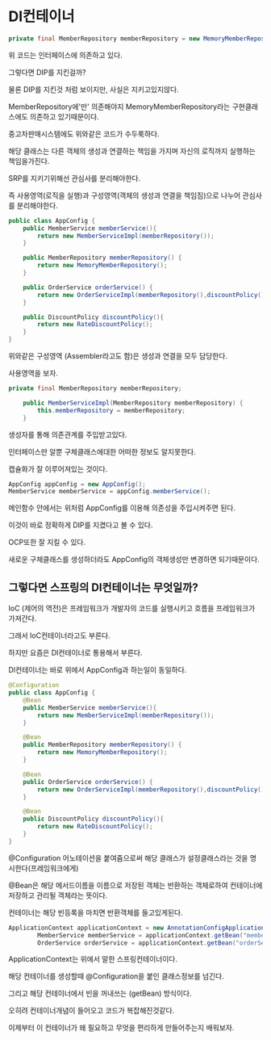 DI컨테이너
=

```java
private final MemberRepository memberRepository = new MemoryMemberRepository();
```

위 코드는 인터페이스에 의존하고 있다.

그렇다면 DIP를 지킨걸까?

물론 DIP를 지킨것 처럼 보이지만, 사실은 지키고있지않다.

MemberRepository에'만' 의존해야지 MemoryMemberRepository라는 구현클래스에도 의존하고 있기때문이다.

중고차판매시스템에도 위와같은 코드가 수두룩하다.

해당 클래스는 다른 객체의 생성과 연결하는 책임을 가지며 자신의 로직까지 실행하는 책임을가진다.

SRP를 지키기위해선 관심사를 분리해야한다.

즉 사용영역(로직을 실행)과 구성영역(객체의 생성과 연결을 책임짐)으로 나누어 관심사를 분리해야한다.

```java
public class AppConfig {
    public MemberService memberService(){
        return new MemberServiceImpl(memberRepository());
    }

    public MemberRepository memberRepository() {
        return new MemoryMemberRepository();
    }

    public OrderService orderService() {
        return new OrderServiceImpl(memberRepository(),discountPolicy());
    }

    public DiscountPolicy discountPolicy(){
        return new RateDiscountPolicy();
    }
}

```
위와같은 구성영역 (Assembler라고도 함)은 생성과 연결을 모두 담당한다.

사용영역을 보자.

```java
private final MemberRepository memberRepository;

    public MemberServiceImpl(MemberRepository memberRepository) {
        this.memberRepository = memberRepository;
    }
```

생성자를 통해 의존관계를 주입받고있다.

인터페이스만 알뿐 구체클래스에대한 어떠한 정보도 알지못한다.

캡슐화가 잘 이루어져있는 것이다.

```java
AppConfig appConfig = new AppConfig();
MemberService memberService = appConfig.memberService();
```

메인함수 안에서는 위처럼 AppConfig를 이용해 의존성을 주입시켜주면 된다.

이것이 바로 정확하게 DIP를 지켰다고 볼 수 있다.

OCP또한 잘 지킬 수 있다.

새로운 구체클래스를 생성하더라도 AppConfig의 객체생성만 변경하면 되기때문이다.

## 그렇다면 스프링의 DI컨테이너는 무엇일까?

IoC (제어의 역전)은 프레임워크가 개발자의 코드를 실행시키고 흐름을 프레임워크가 가져간다.

그래서 IoC컨테이너라고도 부른다.

하지만 요즘은 DI컨테이너로 통용해서 부른다.

DI컨테이너는 바로 위에서 AppConfig과 하는일이 동일하다.

```java
@Configuration
public class AppConfig {
    @Bean
    public MemberService memberService(){
        return new MemberServiceImpl(memberRepository());
    }

    @Bean
    public MemberRepository memberRepository() {
        return new MemoryMemberRepository();
    }

    @Bean
    public OrderService orderService() {
        return new OrderServiceImpl(memberRepository(),discountPolicy());
    }

    @Bean
    public DiscountPolicy discountPolicy(){
        return new RateDiscountPolicy();
    }
}
```

@Configuration 어노테이션을 붙여줌으로써 해당 클래스가 설정클래스라는 것을 명시한다(프레임워크에게)

@Bean은 해당 메서드이름을 이름으로 저장된 객체는 반환하는 객체로하여 컨테이너에 저장하고 관리될 객체라는 뜻이다.

컨테이너는 해당 빈등록을 마치면 반환객체를 들고있게된다.

```java
ApplicationContext applicationContext = new AnnotationConfigApplicationContext(AppConfig.class);
        MemberService memberService = applicationContext.getBean("memberService", MemberService.class);
        OrderService orderService = applicationContext.getBean("orderService", OrderService.class);
```

ApplicationContext는 위에서 말한 스프링컨테이너이다.

해당 컨테이너를 생성할때 @Configuration을 붙인 클래스정보를 넘긴다.

그리고 해당 컨테이너에서 빈을 꺼내쓰는 (getBean) 방식이다.

오히려 컨테이너개념이 들어오고 코드가 복잡해진것같다.

이제부터 이 컨테이너가 왜 필요하고 무엇을 편리하게 만들어주는지 배워보자.